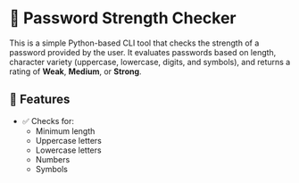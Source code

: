 # 🔐 Password Strength Checker

This is a simple Python-based CLI tool that checks the strength of a password provided by the user. It evaluates passwords based on length, character variety (uppercase, lowercase, digits, and symbols), and returns a rating of **Weak**, **Medium**, or **Strong**.

## 🧰 Features

- ✅ Checks for:
  - Minimum length
  - Uppercase letters
  - Lowercase letters
  - Numbers
  - Symbols
